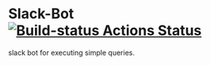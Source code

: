 # Slack-Bot [![Build-status Actions Status](https://github.com/ckvb/Slack-Bot/workflows/Build/badge.svg)](https://github.com/ckvb/Slack-Bot/actions)

slack bot for executing simple queries.
